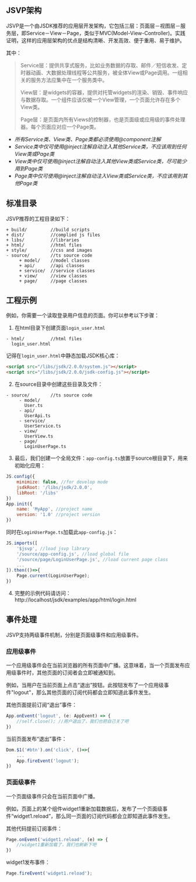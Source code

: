 ## JSVP架构
JSVP是一个由JSDK推荐的应用层开发架构，它包括三层：页面层－视图层－服务层，即Service－View－Page，类似于MVC(Model-View-Controller)。实践证明，这样的应用层架构的优点是结构清晰、开发高效、便于重用、易于维护。

其中：
> Service层：提供共享式服务，比如业务数据的存取、邮件／短信收发、定时器动画、大数据处理线程等公共服务，被全体View或Page调用。一组相关的服务方法应集中在一个服务类中。
>
> View层：是widgets的容器，提供对托管widgets的渲染、销毁、事件响应与数据存取。一个组件应该仅被一个View管理，一个页面允许存在多个View类。
>
> Page层：是页面内所有Views的控制器，也是页面级或应用级的事件处理器。每个页面应对应一个Page类。

* *所有Service类、View类、Page类都必须使用@component注解*
* *Service类中仅可使用@inject注解自动注入其他Service类，不应该用到任何View类或Page类*
* *View类中仅可使用@inject注解自动注入其他View类或Service类，尽可能少用到Page类*
* *Page类中仅可使用@inject注解自动注入View类或Service类，不应该用到其他Page类*

## 标准目录
JSVP推荐的工程目录如下：
```
+ build/         //build scripts
+ dist/          //complied js files
+ libs/          //libraries
+ html/          //html files
+ style/         //css and images
- source/        //ts source code
     + model/    //model classes
     + api/      //api classes
     + service/  //service classes
     + view/     //view classes
     + page/     //page classes
```

## 工程示例
例如，你需要一个读取登录用户信息的页面。你可以参考以下步骤：
1. 在html目录下创建页面<code>login_user.html</code>

```
- html/          //html files
  login_user.html
```

记得在<code>login_user.html</code>中静态加载JSDK核心库：

```html
<script src="/libs/jsdk/2.0.0/system.js"></script>
<script src="/libs/jsdk/2.0.0/jsdk-config.js"></script>
```

2. 在source目录中创建这些目录及文件：

```
- source/        //ts source code
     - model/    
       User.ts
     - api/      
       UserApi.ts
     - service/  
       UserService.ts
     - view/     
       UserView.ts
     - page/ 
       LoginUserPage.ts
```

3. 最后，我们创建一个全局文件：<code>app-config.ts</code>放置于source根目录下，用来初始化应用：

```javascript
JS.config({
    minimize: false, //for develop mode
    jsdkRoot: '/libs/jsdk/2.0.0',
    libRoot: '/libs'
})
App.init({
    name: 'MyApp', //project name
    version: '1.0' //project version
})
```

同时在<code>LoginUserPage.ts</code>加载此<code>app-config.js</code>：

```javascript
JS.imports([
    '$jsvp', //load jsvp library
    '/source/app-config.js', //load global file
    '/source/page/LoginUserPage.js', //load current page class
    ...
]).then(()=>{
    Page.current(LoginUserPage);
})
```

4. 完整的示例代码请访问：
http://localhost/jsdk/examples/app/html/login.html

## 事件处理
JSVP支持两级事件机制，分别是页面级事件和应用级事件。

### 应用级事件
一个应用级事件会在当前浏览器的所有页面中广播。这意味着，当一个页面发布应用级事件时，其他页面的订阅者会立即被通知到。

例如，当用户在当前页面上点击“退出”按钮。此按钮发布了一个应用级事件"logout"，那么其他页面的订阅代码都会立即知道此事件发生。

其他页面提前订阅“退出”事件：
```javascript
App.onEvent('logout', (e: AppEvent) => {
    //self.close(); //用户退出了，我们也把自己关了吧
})
```
当前页面发布“退出”事件：
```javascript
Dom.$1('#btn').on('click', ()=>{
    ...
    App.fireEvent('logout');
})
```

### 页面级事件
一个页面级事件只会在当前页面中广播。

例如，页面上的某个组件widget1重新加载数据后，发布了一个页面级事件“widget1.reload”，那么同一页面的订阅代码都会立即知道此事件发生。

其他代码提前订阅事件：
```javascript
Page.onEvent('widget1.reload', (e) => {
    //widget1重新加载了，我们也刷新下吧
})
```
widget1发布事件：
```javascript
Page.fireEvent('widget1.reload');
```
